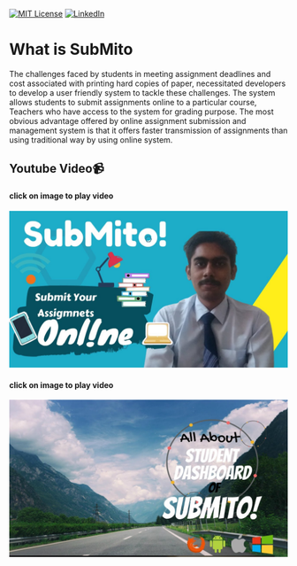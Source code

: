 [![MIT License][license-shield]][license-url]
[![LinkedIn][linkedin-shield]][linkedin-url]

# What is SubMito


The challenges faced by students in meeting assignment deadlines and cost associated with printing hard copies of paper, necessitated developers to develop a user friendly system to tackle these challenges. The system allows students to submit assignments online to a particular course, Teachers who have access to the system for grading purpose. The most obvious advantage offered by online assignment submission and management system is that it offers faster transmission of assignments than using traditional way by using online system.

## Youtube Video📹
#### click on image to play video
[![submito](https://github.com/G-Sudarshan/submito/blob/master/iOU7E4vqW20-HD.jpg)](https://www.youtube.com/watch?v=iOU7E4vqW20)


#### click on image to play video 

[![submito](https://github.com/G-Sudarshan/submito/blob/master/BPJ9OMhbILw-HD.jpg)](https://www.youtube.com/watch?v=BPJ9OMhbILw)


[linkedin-shield]: https://img.shields.io/badge/-LinkedIn-black.svg?style=for-the-badge&logo=linkedin&colorB=555
[linkedin-url]: https://linkedin.com/in/g-sudarshan

[license-shield]: https://img.shields.io/github/license/othneildrew/Best-README-Template.svg?style=for-the-badge
[license-url]: https://github.com/G-Sudarshan/resume-parser/edit/master/LICENSE.txt

